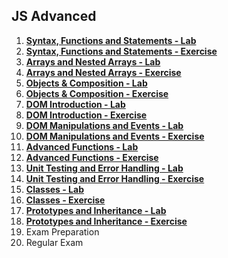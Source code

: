 ## JS Advanced

1. [**Syntax, Functions and Statements - Lab**](https://github.com/polinadrumeva/JS-Developer---All-courses---SoftUni/tree/main/JS%20Advanced/Syntax%2C%20Functions%20and%20Statements%20-%20Lab)
2. [**Syntax, Functions and Statements - Exercise**](https://github.com/polinadrumeva/JS-Developer---All-courses---SoftUni/tree/main/JS%20Advanced/Syntax%2C%20Functions%20and%20Statements%20-%20Exercise)
3. [**Arrays and Nested Arrays - Lab**](https://github.com/polinadrumeva/JS-Developer---All-courses---SoftUni/tree/main/JS%20Advanced/Arrays%20and%20Nested%20Arrays%20-%20Lab)
4. [**Arrays and Nested Arrays - Exercise**](https://github.com/polinadrumeva/JS-Developer---All-courses---SoftUni/tree/main/JS%20Advanced/Arrays%20and%20Nested%20Arrays%20-%20Exercise)
5. [**Objects & Composition - Lab**](https://github.com/polinadrumeva/JS-Developer---All-courses---SoftUni/tree/main/JS%20Advanced/Objects%20%26%20Composition%20-%20Lab)
6. [**Objects & Composition - Exercise**](https://github.com/polinadrumeva/JS-Developer---All-courses---SoftUni/tree/main/JS%20Advanced/Objects%20%26%20Composition%20-%20Exercise)
7. [**DOM Introduction - Lab**](https://github.com/polinadrumeva/JS-Developer---All-courses---SoftUni/tree/main/JS%20Advanced/DOM%20Introduction%20-%20Lab)
8. [**DOM Introduction - Exercise**](https://github.com/polinadrumeva/JS-Developer---All-courses---SoftUni/tree/main/JS%20Advanced/DOM%20Introduction%20-%20Exercise)
9. [**DOM Manipulations and Events - Lab**](https://github.com/polinadrumeva/JS-Developer---All-courses---SoftUni/tree/main/JS%20Advanced/DOM%20Manipulations%20and%20Events%20-%20Lab)
10. [**DOM Manipulations and Events - Exercise**](https://github.com/polinadrumeva/JS-Developer---All-courses---SoftUni/tree/main/JS%20Advanced/DOM%20Manipulations%20and%20Events%20-%20Exercise)
11. [**Advanced Functions - Lab**](https://github.com/polinadrumeva/JS-Developer---All-courses---SoftUni/tree/main/JS%20Advanced/Advanced%20Functions%20-%20Lab)
12. [**Advanced Functions - Exercise**](https://github.com/polinadrumeva/JS-Developer---All-courses---SoftUni/tree/main/JS%20Advanced/Advanced%20Functions%20-%20Exercise)
13. [**Unit Testing and Error Handling - Lab**](https://github.com/polinadrumeva/JS-Developer---All-courses---SoftUni/tree/main/JS%20Advanced/Unit%20Testing%20and%20Error%20Handling%20-%20Lab)
14. [**Unit Testing and Error Handling - Exercise**](https://github.com/polinadrumeva/JS-Developer---All-courses---SoftUni/tree/main/JS%20Advanced/Unit%20Testing%20and%20Error%20Handling%20-%20Exercise)
15. [**Classes - Lab**](https://github.com/polinadrumeva/JS-Developer---All-courses---SoftUni/tree/main/JS%20Advanced/Classes%20-%20Lab)
16. [**Classes - Exercise**](https://github.com/polinadrumeva/JS-Developer---All-courses---SoftUni/tree/main/JS%20Advanced/Classes%20-%20Exercise)
17. [**Prototypes and Inheritance - Lab**](https://github.com/polinadrumeva/JS-Developer---All-courses---SoftUni/tree/main/JS%20Advanced/Prototypes%20and%20Inheritance%20-%20Lab)
18. [**Prototypes and Inheritance - Exercise**](https://github.com/polinadrumeva/JS-Developer---All-courses---SoftUni/tree/main/JS%20Advanced/Prototypes%20and%20Inheritance%20-%20Exercise)
19. Exam Preparation
21. Regular Exam
